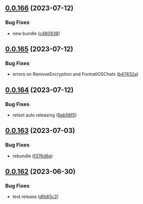 ## [0.0.166](https://github.com/mikemickymick/mercury/compare/v0.0.165...v0.0.166) (2023-07-12)


### Bug Fixes

* new bundle ([c480938](https://github.com/mikemickymick/mercury/commit/c480938eb41d6ec40ce646d664a222003d770bb4))



## [0.0.165](https://github.com/mikemickymick/mercury/compare/v0.0.164...v0.0.165) (2023-07-12)


### Bug Fixes

* errors on RemoveEncryption and FormatIOSChats ([b47432a](https://github.com/mikemickymick/mercury/commit/b47432a6a074566512858c456962619be8f69e19))



## [0.0.164](https://github.com/mikemickymick/mercury/compare/v0.0.163...v0.0.164) (2023-07-12)


### Bug Fixes

* retest auto releasing ([9ab58f5](https://github.com/mikemickymick/mercury/commit/9ab58f524ce6da97d953da73f0dd481095ec77be))



## [0.0.163](https://github.com/mikemickymick/mercury/compare/v0.0.162...v0.0.163) (2023-07-03)


### Bug Fixes

* rebundle ([f376d6e](https://github.com/mikemickymick/mercury/commit/f376d6e139a2a8af0d9eaae86d04fd99390720bb))



## [0.0.162](https://github.com/mikemickymick/mercury/compare/v0.0.161...v0.0.162) (2023-06-30)


### Bug Fixes

* test release ([dfb65c2](https://github.com/mikemickymick/mercury/commit/dfb65c20e909b12189a934bdbf3dfedd34c7f0c3))



